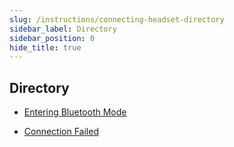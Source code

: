 ```yaml
---
slug: /instructions/connecting-headset-directory
sidebar_label: Directory
sidebar_position: 0
hide_title: true
---
```


## Directory
* [Entering Bluetooth Mode](/instructions/enter-bluetooth-mode)  

* [Connection Failed](/instructions/can-not-connecting-headset)
